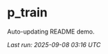 # p_train

Auto-updating README demo.

<!--START_SECTION:status-->
_Last run: 2025-09-08 03:16 UTC_
<!--END_SECTION:status-->































































































































































































































































































































































































